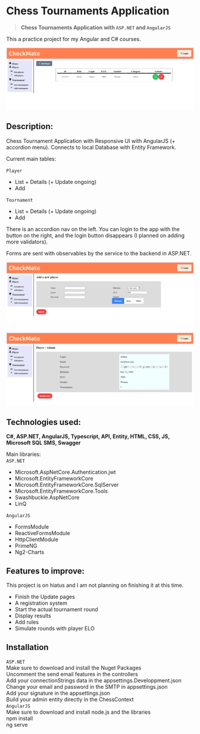 # Chess Tournaments Application
> **Chess Tournaments Application with `ASP.NET` and `AngularJS`**  

This a practice project for my Angular and C# courses.

![Chess Application Angular](chess1.JPG)

## Description:  
Chess Tournament Application with Responsive UI with AngularJS (+ accordion menu). 
Connects to local Database with Entity Framework. 

Current main tables:

`Player`  
 - List + Details (+ Update ongoing)
 - Add  
 
`Tournament`  
 - List + Details (+ Update ongoing)
 - Add
 
There is an accordion nav on the left. You can login to the app with the button on the right, and the login button disappears (I planned on adding more validators).   

Forms are sent with observables by the service to the backend in ASP.NET.


![Chess Application Angular](chess2.JPG)  
![Chess Application Angular](chess3.JPG)

## Technologies used:
**C#, ASP.NET, AngularJS, Typescript, API, Entity, HTML, CSS, JS, Microsoft SQL SMS, Swagger**

Main libraries:   
`ASP.NET`
 - Microsoft.AspNetCore.Authentication.jwt 
 - Microsoft.EntityFrameworkCore
 - Microsoft.EntityFrameworkCore.SqlServer
 - Microsoft.EntityFrameworkCore.Tools 
 - Swashbuckle.AspNetCore  
 - LinQ

 `AngularJS`
 - FormsModule  
 - ReactiveFormsModule  
 - HttpClientModule  
 - PrimeNG  
 - Ng2-Charts

## Features to improve:

This project is on hiatus and I am not planning on finishing it at this time.   
- Finish the Update pages
- A registration system
- Start the actual tournament round 
- Display results
- Add rules
- Simulate rounds with player ELO

## Installation
`ASP.NET`  
Make sure to download and install the Nuget Packages  
Uncomment the send email features in the controllers  
Add your connectionStrings data in the appsettings.Developpment.json  
Change your email and password in the SMTP in appsettings.json  
Add your signature in the appsettings.json  
Build your admin entity directly in the ChessContext  
`AngularJS`  
Make sure to download and install node.js and the libraries  
npm install  
ng serve
